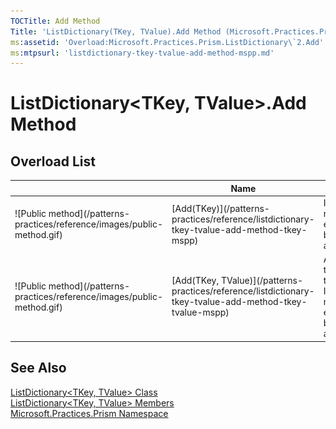 ```yaml
---
TOCTitle: Add Method
Title: 'ListDictionary(TKey, TValue).Add Method (Microsoft.Practices.Prism)'
ms:assetid: 'Overload:Microsoft.Practices.Prism.ListDictionary\`2.Add'
ms:mtpsurl: 'listdictionary-tkey-tvalue-add-method-mspp.md'
---
```



# ListDictionary&lt;TKey, TValue&gt;.Add Method

## Overload List


<table>

<thead>
<tr class="header">
<th> </th>
<th>Name</th>
<th>Description</th>
</tr>
</thead>
<tbody>
<tr class="odd">
<td>![Public method](/patterns-practices/reference/images/public-method.gif)</td>
<td>[Add(TKey)](/patterns-practices/reference/listdictionary-tkey-tvalue-add-method-tkey-mspp)</td>
<td><div class="summary">
If a list does not already exist, it will be created automatically.
</div></td>
</tr>
<tr class="even">
<td>![Public method](/patterns-practices/reference/images/public-method.gif)</td>
<td>[Add(TKey, TValue)](/patterns-practices/reference/listdictionary-tkey-tvalue-add-method-tkey-tvalue-mspp)</td>
<td><div class="summary">
Adds a value to a list with the given key. If a list does not already exist, it will be created automatically.
</div></td>
</tr>
</tbody>
</table>

## See Also

[ListDictionary&lt;TKey, TValue&gt; Class](/patterns-practices/reference/listdictionary-tkey-tvalue-class-mspp)  
[ListDictionary&lt;TKey, TValue&gt; Members](/patterns-practices/reference/listdictionary-tkey-tvalue-members-mspp)  
[Microsoft.Practices.Prism Namespace](/patterns-practices/reference/mspp-namespace)  